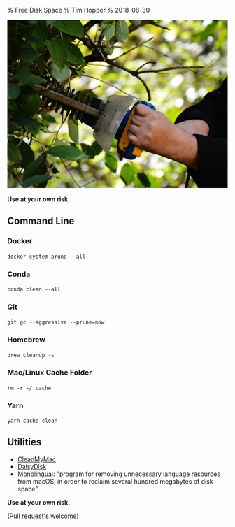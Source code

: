 % Free Disk Space
% Tim Hopper
% 2018-08-30

![](prune.jpg)

__Use at your own risk.__

## Command Line

### Docker

```
docker system prune --all
```

### Conda

```
conda clean --all
```

### Git

```
git gc --aggressive --prune=now
```

### Homebrew

```
brew cleanup -s
```

### Mac/Linux Cache Folder

```
rm -r ~/.cache
```

### Yarn

```
yarn cache clean
```

## Utilities

* [CleanMyMac](https://macpaw.com/cleanmymac)
* [DaisyDisk](https://daisydiskapp.com)
* [Monolingual](https://ingmarstein.github.io/Monolingual/): "program for removing unnecessary language resources from macOS, in order to reclaim several hundred megabytes of disk space"

__Use at your own risk.__

([Pull request's welcome](https://github.com/tdhopper/freespace.tdhopper.com))
